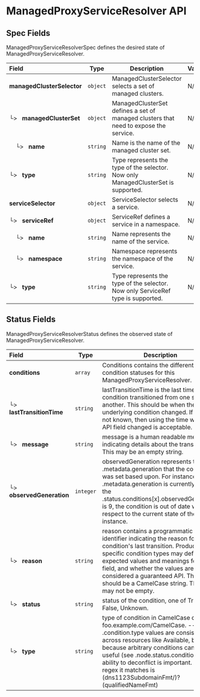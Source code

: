 # ManagedProxyServiceResolver API

## Spec Fields

ManagedProxyServiceResolverSpec defines the desired state of ManagedProxyServiceResolver.

| Field | Type | Description | Validations |
|:---|---|---|---|
|  **managedClusterSelector** | `object` | ManagedClusterSelector selects a set of managed clusters. | N/A |
| └>&nbsp;&nbsp; **managedClusterSet** | `object` | ManagedClusterSet defines a set of managed clusters that need to expose the service. | N/A |
| &nbsp;&nbsp;&nbsp;&nbsp;└>&nbsp;&nbsp; **name** | `string` | Name is the name of the managed cluster set. | N/A |
| └>&nbsp;&nbsp; **type** | `string` | Type represents the type of the selector. Now only ManagedClusterSet is supported. | N/A |
|  **serviceSelector** | `object` | ServiceSelector selects a service. | N/A |
| └>&nbsp;&nbsp; **serviceRef** | `object` | ServiceRef defines a service in a namespace. | N/A |
| &nbsp;&nbsp;&nbsp;&nbsp;└>&nbsp;&nbsp; **name** | `string` | Name represents the name of the service. | N/A |
| &nbsp;&nbsp;&nbsp;&nbsp;└>&nbsp;&nbsp; **namespace** | `string` | Namespace represents the namespace of the service. | N/A |
| └>&nbsp;&nbsp; **type** | `string` | Type represents the type of the selector. Now only ServiceRef type is supported. | N/A |
## Status Fields

ManagedProxyServiceResolverStatus defines the observed state of ManagedProxyServiceResolver.

| Field | Type | Description | Validations |
|:---|---|---|---|
|  **conditions** | `array` | Conditions contains the different condition statuses for this ManagedProxyServiceResolver. | N/A |
| └>&nbsp;&nbsp; **lastTransitionTime** | `string` | lastTransitionTime is the last time the condition transitioned from one status to another. This should be when the underlying condition changed.  If that is not known, then using the time when the API field changed is acceptable. | N/A |
| └>&nbsp;&nbsp; **message** | `string` | message is a human readable message indicating details about the transition. This may be an empty string. | N/A |
| └>&nbsp;&nbsp; **observedGeneration** | `integer` | observedGeneration represents the .metadata.generation that the condition was set based upon. For instance, if .metadata.generation is currently 12, but the .status.conditions[x].observedGeneration is 9, the condition is out of date with respect to the current state of the instance. | `Minimum=0` |
| └>&nbsp;&nbsp; **reason** | `string` | reason contains a programmatic identifier indicating the reason for the condition's last transition. Producers of specific condition types may define expected values and meanings for this field, and whether the values are considered a guaranteed API. The value should be a CamelCase string. This field may not be empty. | `Pattern=^[A-Za-z]([A-Za-z0-9_,:]*[A-Za-z0-9_])?$` |
| └>&nbsp;&nbsp; **status** | `string` | status of the condition, one of True, False, Unknown. | N/A |
| └>&nbsp;&nbsp; **type** | `string` | type of condition in CamelCase or in foo.example.com/CamelCase. --- Many .condition.type values are consistent across resources like Available, but because arbitrary conditions can be useful (see .node.status.conditions), the ability to deconflict is important. The regex it matches is (dns1123SubdomainFmt/)?(qualifiedNameFmt) | `Pattern=^([a-z0-9]([-a-z0-9]*[a-z0-9])?(\.[a-z0-9]([-a-z0-9]*[a-z0-9])?)*/)?(([A-Za-z0-9][-A-Za-z0-9_.]*)?[A-Za-z0-9])$` |
